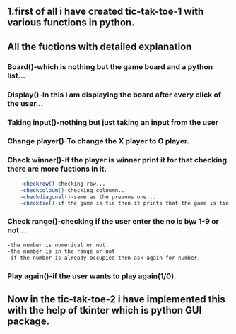 ## 1.first of all i have created tic-tak-toe-1 with various functions in python.
## All the fuctions with detailed explanation

### Board()-which is nothing but the game board and a python list...
### Display()-in this i am displaying the board after every click of the user...
### Taking input()-nothing but just taking an input from the user
### Change player()-To change the X player to O player.
### Check winner()-if the player is winner print it for that checking there are more fuctions in it.
```sh
    -checkrow()-checking row...
    -checkcoloum()-checking coloumn...
    -checkdiagonal()-same as the prevous one...
    -checktie()-if the game is tie then it prints that the game is tie...
  ```
### Check range()-checking if the user enter the no is b\w 1-9 or not...
  ```sh
  -the number is numerical or not
  -the number is in the range or not
  -if the number is already occupied then ask again for number.
  ```
### Play again()-if the user wants to play again(1/0).


## Now in the tic-tak-toe-2 i have implemented this with the help of tkinter which is python GUI package.
